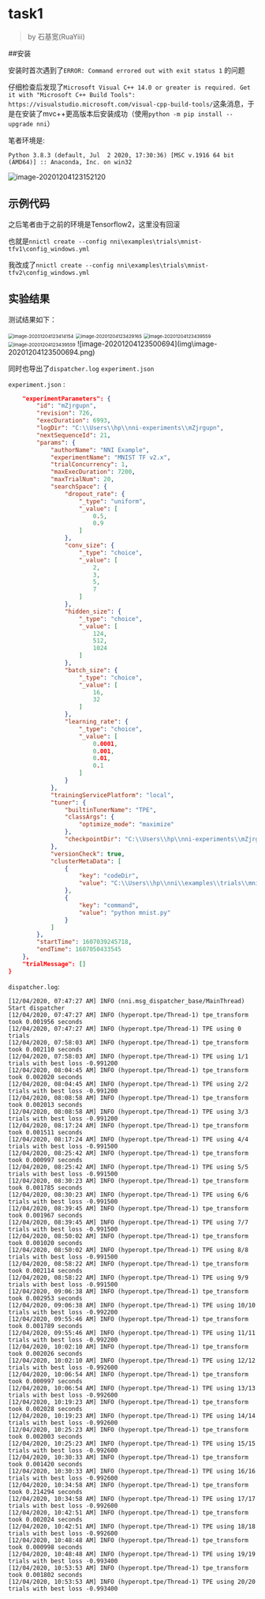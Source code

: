 # task1

> by 石基宽(RuaYiii)

##安装

安装时首次遇到了`ERROR: Command errored out with exit status 1` 的问题

仔细检查后发现了`Microsoft Visual C++ 14.0 or greater is required. Get it with "Microsoft C++ Build Tools": https://visualstudio.microsoft.com/visual-cpp-build-tools/`这条消息，于是在安装了mvc++更高版本后安装成功（使用`python -m pip install --upgrade nni`）

笔者环境是: 

`Python 3.8.3 (default, Jul  2 2020, 17:30:36) [MSC v.1916 64 bit (AMD64)] :: Anaconda, Inc. on win32`

![image-20201204123152120](\img\image-20201204123152120.png)

## 示例代码

之后笔者由于之前的环境是Tensorflow2，这里没有回滚

也就是`nnictl create --config nni\examples\trials\mnist-tfv1\config_windows.yml`

我改成了`nnictl create --config nni\examples\trials\mnist-tfv2\config_windows.yml`

## 实验结果

测试结果如下：

<img src="img\image-20201204123414154.png" alt="image-20201204123414154" style="zoom:67%;" />

<img src="img\image-20201204123429165.png" alt="image-20201204123429165" style="zoom:67%;" />

<img src="img\image-20201204123439559.png" alt="image-20201204123439559" style="zoom:67%;" />

<img src="img\image-20201204123500694.png" alt="image-20201204123439559" style="zoom:67%;" />
![image-20201204123500694](img\image-20201204123500694.png)

同时也导出了`dispatcher.log` `experiment.json`

`experiment.json` :

```json
    "experimentParameters": {
        "id": "mZjrgupn",
        "revision": 726,
        "execDuration": 6993,
        "logDir": "C:\\Users\\hp\\nni-experiments\\mZjrgupn",
        "nextSequenceId": 21,
        "params": {
            "authorName": "NNI Example",
            "experimentName": "MNIST TF v2.x",
            "trialConcurrency": 1,
            "maxExecDuration": 7200,
            "maxTrialNum": 20,
            "searchSpace": {
                "dropout_rate": {
                    "_type": "uniform",
                    "_value": [
                        0.5,
                        0.9
                    ]
                },
                "conv_size": {
                    "_type": "choice",
                    "_value": [
                        2,
                        3,
                        5,
                        7
                    ]
                },
                "hidden_size": {
                    "_type": "choice",
                    "_value": [
                        124,
                        512,
                        1024
                    ]
                },
                "batch_size": {
                    "_type": "choice",
                    "_value": [
                        16,
                        32
                    ]
                },
                "learning_rate": {
                    "_type": "choice",
                    "_value": [
                        0.0001,
                        0.001,
                        0.01,
                        0.1
                    ]
                }
            },
            "trainingServicePlatform": "local",
            "tuner": {
                "builtinTunerName": "TPE",
                "classArgs": {
                    "optimize_mode": "maximize"
                },
                "checkpointDir": "C:\\Users\\hp\\nni-experiments\\mZjrgupn\\checkpoint"
            },
            "versionCheck": true,
            "clusterMetaData": [
                {
                    "key": "codeDir",
                    "value": "C:\\Users\\hp\\nni\\examples\\trials\\mnist-tfv2\\."
                },
                {
                    "key": "command",
                    "value": "python mnist.py"
                }
            ]
        },
        "startTime": 1607039245718,
        "endTime": 1607050433545
    },
    "trialMessage": []
}
```

`dispatcher.log`: 

```log
[12/04/2020, 07:47:27 AM] INFO (nni.msg_dispatcher_base/MainThread) Start dispatcher
[12/04/2020, 07:47:27 AM] INFO (hyperopt.tpe/Thread-1) tpe_transform took 0.001956 seconds
[12/04/2020, 07:47:27 AM] INFO (hyperopt.tpe/Thread-1) TPE using 0 trials
[12/04/2020, 07:58:03 AM] INFO (hyperopt.tpe/Thread-1) tpe_transform took 0.002110 seconds
[12/04/2020, 07:58:03 AM] INFO (hyperopt.tpe/Thread-1) TPE using 1/1 trials with best loss -0.991200
[12/04/2020, 08:04:45 AM] INFO (hyperopt.tpe/Thread-1) tpe_transform took 0.002020 seconds
[12/04/2020, 08:04:45 AM] INFO (hyperopt.tpe/Thread-1) TPE using 2/2 trials with best loss -0.991200
[12/04/2020, 08:08:58 AM] INFO (hyperopt.tpe/Thread-1) tpe_transform took 0.002013 seconds
[12/04/2020, 08:08:58 AM] INFO (hyperopt.tpe/Thread-1) TPE using 3/3 trials with best loss -0.991200
[12/04/2020, 08:17:24 AM] INFO (hyperopt.tpe/Thread-1) tpe_transform took 0.001511 seconds
[12/04/2020, 08:17:24 AM] INFO (hyperopt.tpe/Thread-1) TPE using 4/4 trials with best loss -0.991500
[12/04/2020, 08:25:42 AM] INFO (hyperopt.tpe/Thread-1) tpe_transform took 0.000997 seconds
[12/04/2020, 08:25:42 AM] INFO (hyperopt.tpe/Thread-1) TPE using 5/5 trials with best loss -0.991500
[12/04/2020, 08:30:23 AM] INFO (hyperopt.tpe/Thread-1) tpe_transform took 0.001785 seconds
[12/04/2020, 08:30:23 AM] INFO (hyperopt.tpe/Thread-1) TPE using 6/6 trials with best loss -0.991500
[12/04/2020, 08:39:45 AM] INFO (hyperopt.tpe/Thread-1) tpe_transform took 0.001967 seconds
[12/04/2020, 08:39:45 AM] INFO (hyperopt.tpe/Thread-1) TPE using 7/7 trials with best loss -0.991500
[12/04/2020, 08:50:02 AM] INFO (hyperopt.tpe/Thread-1) tpe_transform took 0.001020 seconds
[12/04/2020, 08:50:02 AM] INFO (hyperopt.tpe/Thread-1) TPE using 8/8 trials with best loss -0.991500
[12/04/2020, 08:58:22 AM] INFO (hyperopt.tpe/Thread-1) tpe_transform took 0.002114 seconds
[12/04/2020, 08:58:22 AM] INFO (hyperopt.tpe/Thread-1) TPE using 9/9 trials with best loss -0.991500
[12/04/2020, 09:06:38 AM] INFO (hyperopt.tpe/Thread-1) tpe_transform took 0.002953 seconds
[12/04/2020, 09:06:38 AM] INFO (hyperopt.tpe/Thread-1) TPE using 10/10 trials with best loss -0.992200
[12/04/2020, 09:55:46 AM] INFO (hyperopt.tpe/Thread-1) tpe_transform took 0.001789 seconds
[12/04/2020, 09:55:46 AM] INFO (hyperopt.tpe/Thread-1) TPE using 11/11 trials with best loss -0.992200
[12/04/2020, 10:02:10 AM] INFO (hyperopt.tpe/Thread-1) tpe_transform took 0.002026 seconds
[12/04/2020, 10:02:10 AM] INFO (hyperopt.tpe/Thread-1) TPE using 12/12 trials with best loss -0.992600
[12/04/2020, 10:06:54 AM] INFO (hyperopt.tpe/Thread-1) tpe_transform took 0.000997 seconds
[12/04/2020, 10:06:54 AM] INFO (hyperopt.tpe/Thread-1) TPE using 13/13 trials with best loss -0.992600
[12/04/2020, 10:19:23 AM] INFO (hyperopt.tpe/Thread-1) tpe_transform took 0.002028 seconds
[12/04/2020, 10:19:23 AM] INFO (hyperopt.tpe/Thread-1) TPE using 14/14 trials with best loss -0.992600
[12/04/2020, 10:25:23 AM] INFO (hyperopt.tpe/Thread-1) tpe_transform took 0.002003 seconds
[12/04/2020, 10:25:23 AM] INFO (hyperopt.tpe/Thread-1) TPE using 15/15 trials with best loss -0.992600
[12/04/2020, 10:30:33 AM] INFO (hyperopt.tpe/Thread-1) tpe_transform took 0.001420 seconds
[12/04/2020, 10:30:33 AM] INFO (hyperopt.tpe/Thread-1) TPE using 16/16 trials with best loss -0.992600
[12/04/2020, 10:34:58 AM] INFO (hyperopt.tpe/Thread-1) tpe_transform took 0.214294 seconds
[12/04/2020, 10:34:58 AM] INFO (hyperopt.tpe/Thread-1) TPE using 17/17 trials with best loss -0.992600
[12/04/2020, 10:42:51 AM] INFO (hyperopt.tpe/Thread-1) tpe_transform took 0.002024 seconds
[12/04/2020, 10:42:51 AM] INFO (hyperopt.tpe/Thread-1) TPE using 18/18 trials with best loss -0.992600
[12/04/2020, 10:48:48 AM] INFO (hyperopt.tpe/Thread-1) tpe_transform took 0.000998 seconds
[12/04/2020, 10:48:48 AM] INFO (hyperopt.tpe/Thread-1) TPE using 19/19 trials with best loss -0.993400
[12/04/2020, 10:53:53 AM] INFO (hyperopt.tpe/Thread-1) tpe_transform took 0.001802 seconds
[12/04/2020, 10:53:53 AM] INFO (hyperopt.tpe/Thread-1) TPE using 20/20 trials with best loss -0.993400
```



